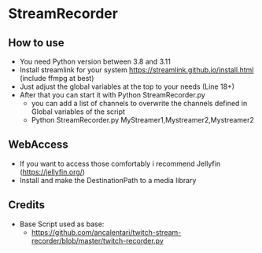 # StreamRecorder

## How to use
- You need Python version between 3.8 and 3.11 
- Install streamlink for your system https://streamlink.github.io/install.html (include ffmpg at best)
- Just adjust the global variables at the top to your needs (Line 18+)
- After that you can start it with Python StreamRecorder.py 
  - you can add a list of channels to overwrite the channels defined in Global variables of the script
  - Python StreamRecorder.py MyStreamer1,Mystreamer2,Mystreamer2

## WebAccess
- If you want to access those comfortably i recommend Jellyfin (https://jellyfin.org/)
- Install and make the DestinationPath to a media library

## Credits
- Base Script used as base:
  - https://github.com/ancalentari/twitch-stream-recorder/blob/master/twitch-recorder.py
